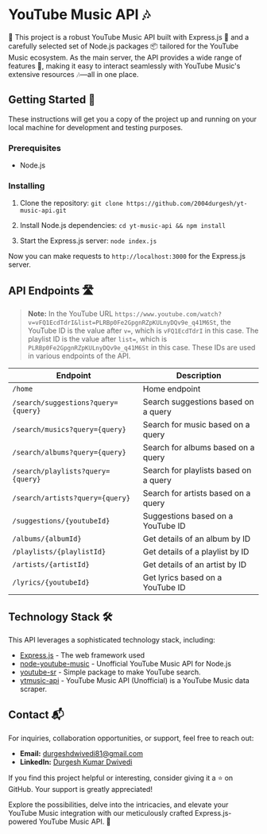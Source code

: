 # YouTube Music API 🎶

🎵 This project is a robust YouTube Music API built with Express.js 🚀 and a carefully selected set of Node.js packages 📦 tailored for the YouTube Music ecosystem. As the main server, the API provides a wide range of features 🌟, making it easy to interact seamlessly with YouTube Music's extensive resources 🎶—all in one place.

## Getting Started 🚀

These instructions will get you a copy of the project up and running on your local machine for development and testing purposes.

### Prerequisites

- Node.js

### Installing

1. Clone the repository: `git clone https://github.com/2004durgesh/yt-music-api.git`

2. Install Node.js dependencies: `cd yt-music-api && npm install`

3. Start the Express.js server: `node index.js`

Now you can make requests to `http://localhost:3000` for the Express.js server.

## API Endpoints 🛣️
> **Note:** In the YouTube URL `https://www.youtube.com/watch?v=vFQ1EcdTdrI&list=PLRBp0Fe2GpgnRZpKULnyDQv9e_q41M6St`, the YouTube ID is the value after `v=`, which is `vFQ1EcdTdrI` in this case. The playlist ID is the value after `list=`, which is `PLRBp0Fe2GpgnRZpKULnyDQv9e_q41M6St` in this case. These IDs are used in various endpoints of the API.

| Endpoint                | Description                            |
|-------------------------|----------------------------------------|
| `/home`                 | Home endpoint                          |
| `/search/suggestions?query={query}` | Search suggestions based on a query |
| `/search/musics?query={query}`      | Search for music based on a query    |
| `/search/albums?query={query}`      | Search for albums based on a query   |
| `/search/playlists?query={query}`   | Search for playlists based on a query|
| `/search/artists?query={query}`     | Search for artists based on a query  |
| `/suggestions/{youtubeId}`          | Suggestions based on a YouTube ID    |
| `/albums/{albumId}`                 | Get details of an album by ID        |
| `/playlists/{playlistId}`           | Get details of a playlist by ID      |
| `/artists/{artistId}`               | Get details of an artist by ID       |
| `/lyrics/{youtubeId}`               | Get lyrics based on a YouTube ID     |


## Technology Stack 🛠️

This API leverages a sophisticated technology stack, including:

- [Express.js](https://expressjs.com/) - The web framework used
- [node-youtube-music](https://www.npmjs.com/package/node-youtube-music) - Unofficial YouTube Music API for Node.js
- [youtube-sr](https://www.npmjs.com/package/youtube-sr) - Simple package to make YouTube search.
- [ytmusic-api](https://www.npmjs.com/package/ytmusic-api) - YouTube Music API (Unofficial) is a YouTube Music data scraper.

## Contact 📬

For inquiries, collaboration opportunities, or support, feel free to reach out:

- **Email:** durgeshdwivedi81@gmail.com
- **LinkedIn:** [Durgesh Kumar Dwivedi](https://www.linkedin.com/in/durgesh-kumar-dwivedi-7651a1271/)


If you find this project helpful or interesting, consider giving it a ⭐️ on GitHub. Your support is greatly appreciated!

Explore the possibilities, delve into the intricacies, and elevate your YouTube Music integration with our meticulously crafted Express.js-powered YouTube Music API. 🌟
